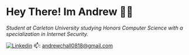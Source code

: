 # Hey There! Im Andrew 👋😎

<p><em>
Student at Carleton University studying Honors Computer Science with a specialization in Internet Security.</em></p> 

[![Linkedin](https://img.shields.io/badge/LinkedIn-0077B5?style=for-the-badge&logo=linkedin&logoColor=white)](https://www.linkedin.com/in/h-andrew/)
📫: andrewchall0818@gmail.com
